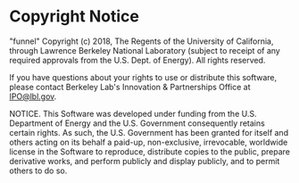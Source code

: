 # Copyright Notice

"funnel" Copyright (c) 2018, The Regents of the University of California,
through Lawrence Berkeley National Laboratory (subject to receipt of any required
approvals from the U.S. Dept. of Energy). All rights reserved.

If you have questions about your rights to use or distribute this software, please
contact Berkeley Lab's Innovation & Partnerships Office at  IPO@lbl.gov.

NOTICE.  This Software was developed under funding from the U.S. Department of
Energy and the U.S. Government consequently retains certain rights.  As such,
the U.S. Government has been granted for itself and others acting on its behalf
a paid-up, non-exclusive, irrevocable, worldwide license in the Software to
reproduce, distribute copies to the public, prepare derivative works, and perform
publicly and display publicly, and to permit others to do so.
